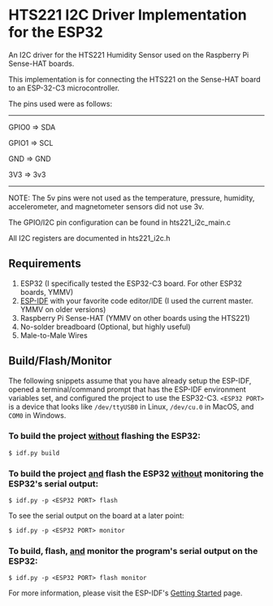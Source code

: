 # HTS221 I2C Driver Implementation for the ESP32

An I2C driver for the HTS221 Humidity Sensor used on the Raspberry Pi Sense-HAT boards.

This implementation is for connecting the HTS221 on the Sense-HAT board to an ESP-32-C3 microcontroller.

The pins used were as follows:

---------------

GPIO0 => SDA

GPIO1 => SCL

GND => GND

3V3 => 3v3

---------------

NOTE: The 5v pins were not used as the temperature, pressure, humidity, accelerometer, and magnetometer sensors did not use 3v.

The GPIO/I2C pin configuration can be found in hts221_i2c_main.c

All I2C registers are documented in hts221_i2c.h

  

## Requirements
 1. ESP32 (I specifically tested the ESP32-C3 board. For other ESP32 boards, YMMV)
 2. [ESP-IDF](https://docs.espressif.com/projects/esp-idf/en/latest/esp32c3/get-started/index.html) with your favorite code editor/IDE (I used the current master. YMMV on older versions)
 3. Raspberry Pi Sense-HAT (YMMV on other boards using the HTS221)
 4. No-solder breadboard (Optional, but highly useful)
 5. Male-to-Male Wires
## Build/Flash/Monitor
The following snippets assume that you have already  setup the ESP-IDF, opened a terminal/command prompt that has the ESP-IDF environment variables set, and configured the project to use the ESP32-C3. `<ESP32 PORT>` is a device that looks like `/dev/ttyUSB0` in Linux, `/dev/cu.0` in MacOS, and `COM0` in Windows.
### To build the project <ins>without</ins> flashing the ESP32:
    $ idf.py build
### To build the project <ins>and</ins> flash the ESP32 <ins>without</ins> monitoring the ESP32's serial output:
    $ idf.py -p <ESP32 PORT> flash
To see the serial output on the board at a later point:

    $ idf.py -p <ESP32 PORT> monitor

### To build, flash, <ins>and</ins> monitor the program's serial output on the ESP32:

    $ idf.py -p <ESP32 PORT> flash monitor

For more information, please visit the ESP-IDF's [Getting Started](https://docs.espressif.com/projects/esp-idf/en/latest/esp32c3/get-started/index.html) page.
